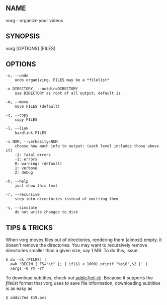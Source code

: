 ## NAME ##
vorg - organize your videos

## SYNOPSIS ##
vorg [OPTIONS] [FILES]

## OPTIONS ##

	-u, --undo	
		undo organizing. FILES may be a *filelist*

	-o DIRECTORY, --outdir=DIRECTORY
		use DIRECTORY as root of all output; default is .
		
	-m, --move
		move FILES (default)
		
	-c, --copy
		copy FILES
		
	-l, --link
		hardlink FILES
		
	-v NUM, --verbosity=NUM
		choose how much info to output: (each level includes those above it)
		-2: fatal errors
		-1: errors
		0: warnings (default)
		1: verbose
		2: debug

	-h, --help
		just show this text

	-r, --recursive
		step into directories instead of omitting them

	-s, --simulate
		do not write changes to disk

## TIPS & TRICKS ##
When vorg moves files out of directories, rendering them (almost) empty, it doesn't remove the directories. You may want to recursively remove directories smaller than a given size, say 1 MB. To do this, issue:

    $ du -sk [FILES] |
      awk 'BEGIN { FS="\t" }; { if($1 < 1000) printf "%s\0",$2 }' |
      xargs -0 rm -rf

To download subtitles, check out [addic7ed-cli](https://github.com/BenoitZugmeyer/addic7ed-cli). Because it supports the *filelist* format that vorg uses to save file information, downloading subtitles is as easy as

    $ addic7ed E19.avi
